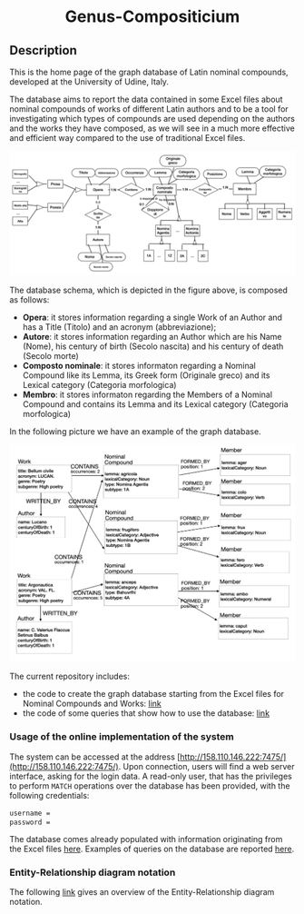 <div align="center">  
  
  
# Genus-Compositicium
  
</div>

## Description 

This is the home page of the graph database of Latin nominal compounds, developed at the University of Udine, Italy.

The database aims to report the data contained in some Excel files about nominal compounds of works of different Latin authors and to be a tool for investigating which types of compounds are used depending on the authors and the works they have composed, as we will see in a much more effective and efficient way compared to the use of traditional Excel files.

<p align="center">
<img src="https://github.com/AI4CH-UniUD/Genus-Compositicium/blob/main/ER_CompostiNominali.png" alt="Overall Entity-Relationship diagram" />
</p>

The database schema, which is depicted in the figure above, is composed as follows:
* **Opera**: it stores information regarding a single Work of an Author and has a Title (Titolo) and an acronym (abbreviazione);
* **Autore**: it stores information regarding an Author which are his Name (Nome), his century of birth (Secolo nascita) and his century of death (Secolo morte)
*  **Composto nominale**: it stores informaton regarding a Nominal Compound like its Lemma, its Greek form (Originale greco) and its Lexical category (Categoria morfologica)
* **Membro**: it stores informaton regarding the Members of a Nominal Compound and contains its Lemma and its Lexical category (Categoria morfologica)

In the following picture we have an example of the graph database.

<p align="center">
<img src="https://github.com/AI4CH-UniUD/Genus-Compositicium/blob/main/DB_Grafo_Composti_Nominali.png" alt="Subgraph of the Nominal Compounds graph" />
</p>

The current repository includes:
* the code to create the graph database starting from the Excel files for Nominal Compounds and Works: [link](https://github.com/AI4CH-UniUD/Genus-Compositicium/tree/main/Database/src/main/java/it/gt/tesi/compostinominali)
* the code of some queries that show how to use the database: [link]()


### Usage of the online implementation of the system

The system can be accessed at the address [http://158.110.146.222:7475/](http://158.110.146.222:7475/). Upon connection, users will find a web server interface, asking for the login data. 
A read-only user, that has the privileges to perform `MATCH` operations over the database has been provided, with the following credentials: 
```
username = 
password = 
```
The database comes already populated with information originating from the Excel files [here](https://github.com/AI4CH-UniUD/Genus-Compositicium/tree/main/Dataset).
Examples of queries on the database are reported [here]().

### Entity-Relationship diagram notation

The following [link](https://github.com/dslab-uniud/Database-indoor/blob/main/README.md) gives an overview of the Entity-Relationship diagram notation.
